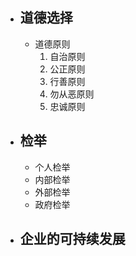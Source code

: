 - ## 道德选择
	- 道德原则
		1. 自治原则
		2. 公正原则
		3. 行善原则
		4. 勿从恶原则
		5. 忠诚原则

- ## 检举
	- 个人检举
	- 内部检举
	- 外部检举
	- 政府检举

- ## 企业的可持续发展
<!--stackedit_data:
eyJoaXN0b3J5IjpbMTc2NDY3Mzg5NCw5MDcwMTA4NzFdfQ==
-->